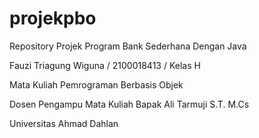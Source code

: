 # projekpbo
Repository Projek Program Bank Sederhana Dengan Java

Fauzi Triagung Wiguna / 2100018413 / Kelas H

Mata Kuliah Pemrograman Berbasis Objek

Dosen Pengampu Mata Kuliah Bapak Ali Tarmuji S.T. M.Cs

Universitas Ahmad Dahlan 

